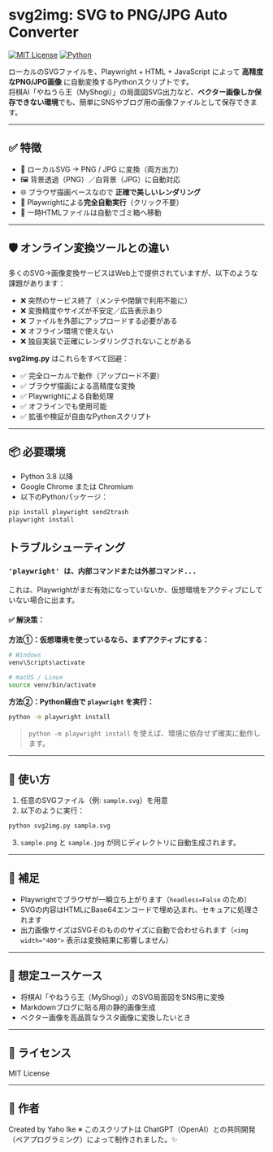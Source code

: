 # svg2img: SVG to PNG/JPG Auto Converter

[![MIT License](https://img.shields.io/badge/license-MIT-blue.svg)](LICENSE)
[![Python](https://img.shields.io/badge/python-3.8%2B-blue.svg)](https://www.python.org/)

ローカルのSVGファイルを、Playwright + HTML + JavaScript によって **高精度なPNG/JPG画像** に自動変換するPythonスクリプトです。  
将棋AI「やねうら王（MyShogi）」の局面図SVG出力など、**ベクター画像しか保存できない環境**でも、簡単にSNSやブログ用の画像ファイルとして保存できます。

---

## ✅ 特徴

- 📁 ローカルSVG → PNG / JPG に変換（両方出力）
- 🖼️ 背景透過（PNG）／白背景（JPG）に自動対応
- 🌐 ブラウザ描画ベースなので **正確で美しいレンダリング**
- 🤖 Playwrightによる**完全自動実行**（クリック不要）
- 🧹 一時HTMLファイルは自動でゴミ箱へ移動

---

## 🛡️ オンライン変換ツールとの違い

多くのSVG→画像変換サービスはWeb上で提供されていますが、以下のような課題があります：

- ❌ 突然のサービス終了（メンテや閉鎖で利用不能に）
- ❌ 変換精度やサイズが不安定／広告表示あり
- ❌ ファイルを外部にアップロードする必要がある
- ❌ オフライン環境で使えない
- ❌ 独自実装で正確にレンダリングされないことがある

**svg2img.py** はこれらをすべて回避：

- ✅ 完全ローカルで動作（アップロード不要）
- ✅ ブラウザ描画による高精度な変換
- ✅ Playwrightによる自動処理
- ✅ オフラインでも使用可能
- ✅ 拡張や検証が自由なPythonスクリプト

---

## 📦 必要環境

- Python 3.8 以降
- Google Chrome または Chromium
- 以下のPythonパッケージ：

```bash
pip install playwright send2trash
playwright install
```

## トラブルシューティング

### `'playwright' は、内部コマンドまたは外部コマンド...`

これは、Playwrightがまだ有効になっていないか、仮想環境をアクティブにしていない場合に出ます。

#### ✅ 解決策：

**方法①：仮想環境を使っているなら、まずアクティブにする：**

```bash
# Windows
venv\Scripts\activate

# macOS / Linux
source venv/bin/activate
```

**方法②：Python経由で `playwright` を実行：**

```bash
python -m playwright install
```

> `python -m playwright install` を使えば、環境に依存せず確実に動作します。

---

## 🚀 使い方

1. 任意のSVGファイル（例: `sample.svg`）を用意
2. 以下のように実行：

```bash
python svg2img.py sample.svg
```

3. `sample.png` と `sample.jpg` が同じディレクトリに自動生成されます。

---

## 🔧 補足

- Playwrightでブラウザが一瞬立ち上がります（`headless=False` のため）
- SVGの内容はHTMLにBase64エンコードで埋め込まれ、セキュアに処理されます
- 出力画像サイズはSVGそのもののサイズに自動で合わせられます（`<img width="400">` 表示は変換結果に影響しません）

---

## 🧪 想定ユースケース

- 将棋AI「やねうら王（MyShogi）」のSVG局面図をSNS用に変換
- Markdownブログに貼る用の静的画像生成
- ベクター画像を高品質なラスタ画像に変換したいとき

---

## 📄 ライセンス

MIT License

---

## 👤 作者

Created by Yaho Ike
※ このスクリプトは ChatGPT（OpenAI）との共同開発（ペアプログラミング）によって制作されました。✨
